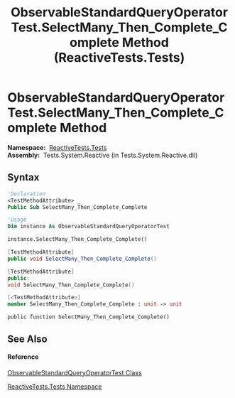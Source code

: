 ﻿---
title: ObservableStandardQueryOperatorTest.SelectMany_Then_Complete_Complete Method  (ReactiveTests.Tests)
TOCTitle: SelectMany_Then_Complete_Complete Method
ms:assetid: M:ReactiveTests.Tests.ObservableStandardQueryOperatorTest.SelectMany_Then_Complete_Complete
ms:mtpsurl: https://msdn.microsoft.com/en-us/library/reactivetests.tests.observablestandardqueryoperatortest.selectmany_then_complete_complete(v=VS.103)
ms:contentKeyID: 36620343
ms.date: 06/28/2011
mtps_version: v=VS.103
f1_keywords:
- ReactiveTests.Tests.ObservableStandardQueryOperatorTest.SelectMany_Then_Complete_Complete
dev_langs:
- CSharp
- JScript
- VB
- FSharp
- c++
---

# ObservableStandardQueryOperatorTest.SelectMany\_Then\_Complete\_Complete Method

**Namespace:**  [ReactiveTests.Tests](hh289046\(v=vs.103\).md)  
**Assembly:**  Tests.System.Reactive (in Tests.System.Reactive.dll)

## Syntax

``` vb
'Declaration
<TestMethodAttribute> _
Public Sub SelectMany_Then_Complete_Complete
```

``` vb
'Usage
Dim instance As ObservableStandardQueryOperatorTest

instance.SelectMany_Then_Complete_Complete()
```

``` csharp
[TestMethodAttribute]
public void SelectMany_Then_Complete_Complete()
```

``` c++
[TestMethodAttribute]
public:
void SelectMany_Then_Complete_Complete()
```

``` fsharp
[<TestMethodAttribute>]
member SelectMany_Then_Complete_Complete : unit -> unit 
```

``` jscript
public function SelectMany_Then_Complete_Complete()
```

## See Also

#### Reference

[ObservableStandardQueryOperatorTest Class](hh288944\(v=vs.103\).md)

[ReactiveTests.Tests Namespace](hh289046\(v=vs.103\).md)

